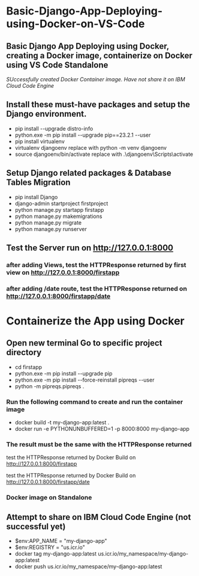 # Basic-Django-App-Deploying-using-Docker-on-VS-Code

## Basic Django App Deploying using Docker, creating a Docker image, containerize on Docker using VS Code Standalone

_SUccessfully created Docker Container image. Have not share it on IBM Cloud Code Engine_

## Install these must-have packages and setup the Django environment.

- pip install --upgrade distro-info
- python.exe -m pip install --upgrade pip==23.2.1 --user
- pip install virtualenv        
- virtualenv djangoenv replace with python -m venv djangoenv       
- source djangoenv/bin/activate replace with .\djangoenv\Scripts\activate    

## Setup Django related packages & Database Tables Migration
- pip install Django    
- django-admin startproject firstproject  
- python manage.py startapp firstapp     
- python manage.py makemigrations    
- python manage.py migrate   
- python manage.py runserver                                                                                                                                   

## Test the Server run on http://127.0.0.1:8000

### after adding Views, test the HTTPResponse returned by first view on http://127.0.0.1:8000/firstapp 

### after adding /date route, test the HTTPResponse returned on http://127.0.0.1:8000/firstapp/date 

# Containerize the App using Docker 
## Open new terminal Go to specific project directory
- cd firstapp
- python.exe -m pip install --upgrade pip    
- python.exe -m pip install --force-reinstall pipreqs --user     
- python -m pipreqs.pipreqs .    

### Run the following command to create and run the container image        
- docker build -t my-django-app:latest .    
- docker run -e PYTHONUNBUFFERED=1 -p 8000:8000 my-django-app    

### The result must be the same with the HTTPResponse returned
test the HTTPResponse returned by Docker Build on http://127.0.0.1:8000/firstapp 

test the HTTPResponse returned by Docker Build on http://127.0.0.1:8000/firstapp/date 

### Docker image on Standalone

## Attempt to share on IBM Cloud Code Engine (not successful yet)
- $env:APP_NAME = "my-django-app"          
- $env:REGISTRY = "us.icr.io"
- docker tag my-django-app:latest us.icr.io/my_namespace/my-django-app:latest    
- docker push us.icr.io/my_namespace/my-django-app:latest       
